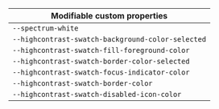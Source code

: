 | Modifiable custom properties                      |
| ------------------------------------------------- |
| `--spectrum-white`                                |
| `--highcontrast-swatch-background-color-selected` |
| `--highcontrast-swatch-fill-foreground-color`     |
| `--highcontrast-swatch-border-color-selected`     |
| `--highcontrast-swatch-focus-indicator-color`     |
| `--highcontrast-swatch-border-color`              |
| `--highcontrast-swatch-disabled-icon-color`       |
